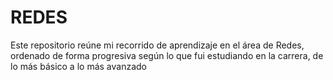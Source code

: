 # REDES
Este repositorio reúne mi recorrido de aprendizaje en el área de Redes, ordenado de forma progresiva según lo que fui estudiando en la carrera, de lo más básico a lo más avanzado
